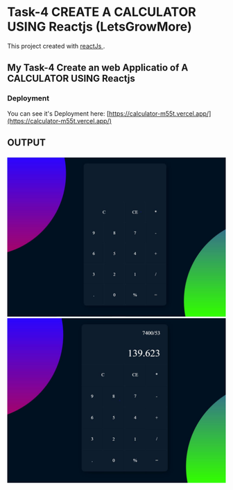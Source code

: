 # Task-4 CREATE A CALCULATOR USING Reactjs (LetsGrowMore)


This project  created with [ reactJs ](https://studenternollmentform.vercel.app/).

## My Task-4 Create an web Applicatio of  A CALCULATOR USING Reactjs

### Deployment

You can see  it's Deployment here: [https://calculator-m55t.vercel.app/](https://calculator-m55t.vercel.app/)

## OUTPUT
![image](https://github.com/Keertijanm/calculator/blob/main/task4out1.JPG)
![image](https://github.com/Keertijanm/calculator/blob/main/task4out2.JPG)
